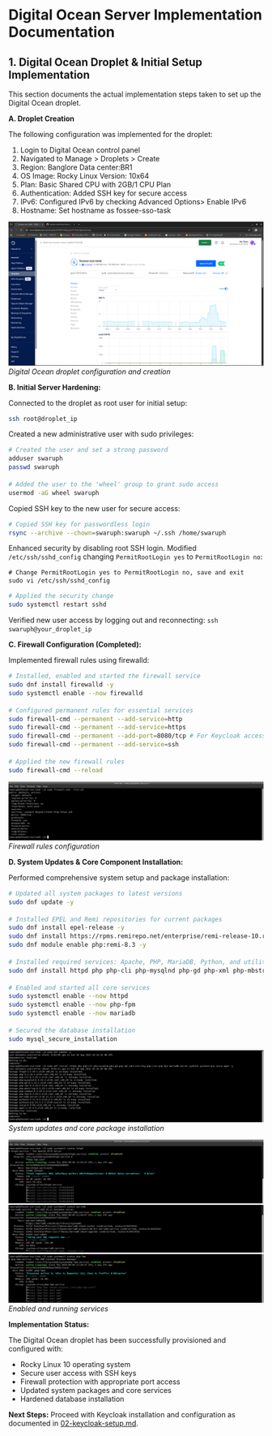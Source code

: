 # Digital Ocean Server Implementation Documentation

## 1. Digital Ocean Droplet & Initial Setup Implementation

This section documents the actual implementation steps taken to set up the Digital Ocean droplet.

**A. Droplet Creation**

The following configuration was implemented for the droplet:

1. Login to Digital Ocean control panel
2. Navigated to Manage > Droplets > Create
3. Region: Banglore Data center:BR1
4. OS Image: Rocky Linux Version: 10x64
5. Plan: Basic Shared CPU with 2GB/1 CPU Plan
6. Authentication: Added SSH key for secure access
7. IPv6: Configured IPv6 by checking Advanced Options> Enable IPv6
8. Hostname: Set hostname as fossee-sso-task

![Droplet Creation](./screenshots/droplet-overview.png)
_Digital Ocean droplet configuration and creation_

**B. Initial Server Hardening:**

Connected to the droplet as root user for initial setup:

```bash
ssh root@droplet_ip
```

Created a new administrative user with sudo privileges:

```bash
# Created the user and set a strong password
adduser swaruph
passwd swaruph

# Added the user to the 'wheel' group to grant sudo access
usermod -aG wheel swaruph
```

Copied SSH key to the new user for secure access:

```bash
# Copied SSH key for passwordless login
rsync --archive --chown=swaruph:swaruph ~/.ssh /home/swaruph
```

Enhanced security by disabling root SSH login. Modified `/etc/ssh/sshd_config` changing `PermitRootLogin yes` to `PermitRootLogin no`:

```
# Change PermitRootLogin yes to PermitRootLogin no, save and exit
sudo vi /etc/ssh/sshd_config
```

```bash
# Applied the security change
sudo systemctl restart sshd
```

Verified new user access by logging out and reconnecting: `ssh swaruph@your_droplet_ip`

**C. Firewall Configuration (Completed):**

Implemented firewall rules using firewalld:

```bash
# Installed, enabled and started the firewall service
sudo dnf install firewalld -y
sudo systemctl enable --now firewalld

# Configured permanent rules for essential services
sudo firewall-cmd --permanent --add-service=http
sudo firewall-cmd --permanent --add-service=https
sudo firewall-cmd --permanent --add-port=8080/tcp # For Keycloak access
sudo firewall-cmd --permanent --add-service=ssh

# Applied the new firewall rules
sudo firewall-cmd --reload
```

![Firewall Configuration](./screenshots/firewall-status.png)
_Firewall rules configuration_

**D. System Updates & Core Component Installation:**

Performed comprehensive system setup and package installation:

```bash
# Updated all system packages to latest versions
sudo dnf update -y

# Installed EPEL and Remi repositories for current packages
sudo dnf install epel-release -y
sudo dnf install https://rpms.remirepo.net/enterprise/remi-release-10.rpm -y
sudo dnf module enable php:remi-8.3 -y

# Installed required services: Apache, PHP, MariaDB, Python, and utilities
sudo dnf install httpd php php-cli php-mysqlnd php-gd php-xml php-mbstring php-json php-fpm mariadb-server python3 python3-pip unzip wget -y

# Enabled and started all core services
sudo systemctl enable --now httpd
sudo systemctl enable --now php-fpm
sudo systemctl enable --now mariadb

# Secured the database installation
sudo mysql_secure_installation
```

![system update and core packages nstallation](./screenshots/update.png)
_System updates and core package installation_

![httpd service status](./screenshots/httpd-status.png)
![mariab service status](./screenshots/mariadb-status.png)
![php service status](./screenshots/php-status.png)
_Enabled and running services_

**Implementation Status:**

The Digital Ocean droplet has been successfully provisioned and configured with:

- Rocky Linux 10 operating system
- Secure user access with SSH keys
- Firewall protection with appropriate port access
- Updated system packages and core services
- Hardened database installation

**Next Steps:** Proceed with Keycloak installation and configuration as documented in [02-keycloak-setup.md](02-keycloak-setup.md).

